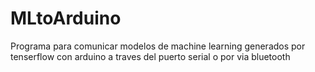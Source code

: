 # MLtoArduino
Programa para comunicar modelos de machine learning generados por tenserflow con arduino a traves del puerto serial o por via bluetooth
